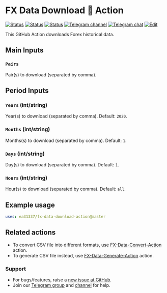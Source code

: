 # FX Data Download 🐳 Action

<!-- [![Release][github-release-image]][github-release-link] -->
<!-- [![Docker image][docker-build-image]][docker-build-link] -->
[![Status][gha-image-action-master]][gha-link-action-master]
[![Status][gha-image-docker-master]][gha-link-docker-master]
[![Status][gha-image-lint-master]][gha-link-lint-master]
[![Telegram channel][tg-channel-image]][tg-channel-link]
[![Telegram chat][tg-chat-image]][tg-chat-link]
[![Edit][gitpod-image]][gitpod-link]

This GitHub Action downloads Forex historical data.

## Main Inputs

### `Pairs`

Pair(s) to download (separated by comma).

## Period Inputs

### `Years` (int/string)

Year(s) to download (separated by comma). Default: `2020`.

### `Months` (int/string)

Months(s) to download (separated by comma). Default: `1`.

### `Days` (int/string)

Day(s) to download (separated by comma). Default: `1`.

### `Hours` (int/string)

Hour(s) to download (separated by comma). Default: `all`.

<!--
## Outputs

### `foo`

Foo bar.
-->

## Example usage

```yaml
uses: ea31337/fx-data-download-action@master
```

## Related actions

- To convert CSV file into different formats,
  use [FX-Data-Convert-Action](https://github.com/EA31337/FX-Data-Convert-Action) action.
- To generate CSV file instead,
  use [FX-Data-Generate-Action](https://github.com/EA31337/FX-Data-Generate-Action) action.

### Support

- For bugs/features, raise a [new issue at GitHub](https://github.com/EA31337/FX-Data-Download-Action/issues).
- Join our [Telegram group][tg-chat-link] and [channel][tg-channel-link] for help.

<!-- Named links -->

[github-release-image]: https://img.shields.io/github/release/EA31337/FX-Data-Download-Action.svg?logo=github
[github-release-link]: https://github.com/EA31337/FX-Data-Download-Action/releases

[tg-channel-image]: https://img.shields.io/badge/Telegram-news-0088CC.svg?logo=telegram
[tg-channel-link]: https://t.me/EA31337_News
[tg-chat-image]: https://img.shields.io/badge/Telegram-chat-0088CC.svg?logo=telegram
[tg-chat-link]: https://t.me/EA31337

[gha-link-action-master]: https://github.com/EA31337/FX-Data-Download-Action/actions?query=workflow%3AAction+branch%3Amaster
[gha-image-action-master]: https://github.com/EA31337/FX-Data-Download-Action/workflows/Action/badge.svg
[gha-link-docker-master]: https://github.com/EA31337/FX-Data-Download-Action/actions?query=workflow%3ADocker+branch%3Amaster
[gha-image-docker-master]: https://github.com/EA31337/FX-Data-Download-Action/workflows/Docker/badge.svg
[gha-link-lint-master]: https://github.com/EA31337/FX-Data-Download-Action/actions?query=workflow%3ALint+branch%3Amaster
[gha-image-lint-master]: https://github.com/EA31337/FX-Data-Download-Action/workflows/Lint/badge.svg

[gitpod-image]: https://img.shields.io/badge/Gitpod-ready--to--code-blue?logo=gitpod
[gitpod-link]: https://gitpod.io/#https://github.com/EA31337/FX-Data-Download-Action
